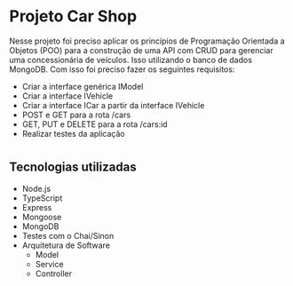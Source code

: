 # Projeto Car Shop
Nesse projeto foi preciso aplicar os princípios de Programação Orientada a Objetos (POO) para a construção de uma API com CRUD para gerenciar uma concessionária de veículos. Isso utilizando o banco de dados MongoDB.
Com isso foi preciso fazer os seguintes requisitos:
   - Criar a interface genérica IModel
   - Criar a interface IVehicle
   - Criar a interface ICar a partir da interface IVehicle
   - POST e GET para a rota /cars
   - GET, PUT e DELETE para a rota /cars:id
   - Realizar testes da aplicação
   
#
## Tecnologias utilizadas
 - Node.js
 - TypeScript
 - Express
 - Mongoose
 - MongoDB
 - Testes com o Chai/Sinon
 - Arquitetura de Software
    - Model
    - Service
    - Controller
